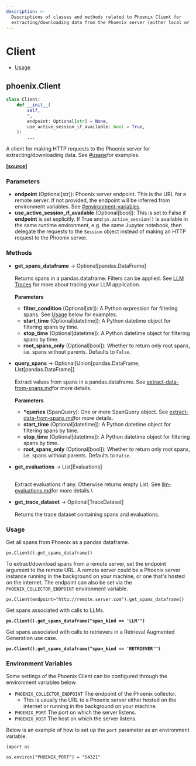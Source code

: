 ```yaml
---
description: >-
  Descriptions of classes and methods related to Phoenix Client for
  extracting/downloading data from the Phoenix server (either local or remote).
---
```


# Client

* [Usage](client.md#usage)

## phoenix.Client

```python
class Client:
    def __init__(
        self,
        *,
        endpoint: Optional[str] = None,
        use_active_session_if_available: bool = True,
    ):
        ...
```

A client for making HTTP requests to the Phoenix server for extracting/downloading data. See [#usage](client.md#usage "mention")for examples.

**\[**[**source**](https://github.com/Arize-ai/phoenix/blob/29800e4ed4a901ad19874ba049638e13d8c67b87/src/phoenix/session/client.py#L22)**]**

### Parameters

* **endpoint** (Optional\[str]): Phoenix server endpoint. This is the URL for a remote server. If not provided, the endpoint will be inferred from environment variables. See [#environment-variables](client.md#environment-variables "mention").
* **use\_active\_session\_if\_available** (Optional\[bool]): This is set to False if **endpoint** is set explicitly. If True and `px.active_session()` is available in the same runtime environment, e.g. the same Jupyter notebook, then delegate the requests to the `Session` object instead of making an HTTP request to the Phoenix server.

### Methods

*   **get\_spans\_dataframe** -> Optional\[pandas.DataFrame]\
    \
    Returns spans in a pandas.dataframe. Filters can be applied. See [LLM Traces](../concepts/llm-traces.md) for more about tracing your LLM application.\
    \
    **Parameters**

    * **filter\_condition** (Optional\[str]): A Python expression for filtering spans. See [Usage](client.md#usage-3) below for examples.
    * **start\_time** (Optional\[datetime]): A Python datetime object for filtering spans by time.
    * **stop\_time** (Optional\[datetime]): A Python datetime object for filtering spans by time.
    * **root\_spans\_only** (Optional\[bool]): Whether to return only root spans, i.e. spans without parents. Defaults to `False`.


*   **query\_spans** -> Optional\[Union\[pandas.DataFrame, List\[pandas.DataFrame]]\
    \
    Extract values from spans in a pandas.dataframe. See [extract-data-from-spans.md](../how-to/extract-data-from-spans.md "mention")for more details.\
    \
    **Parameters**

    * **\*queries** (SpanQuery): One or more SpanQuery object. See [extract-data-from-spans.md](../how-to/extract-data-from-spans.md "mention")for more details.
    * **start\_time** (Optional\[datetime]): A Python datetime object for filtering spans by time.
    * **stop\_time** (Optional\[datetime]): A Python datetime object for filtering spans by time.
    * **root\_spans\_only** (Optional\[bool]): Whether to return only root spans, i.e. spans without parents. Defaults to `False`.


*   **get\_evaluations** -> List\[Evaluations]

    \
    Extract evaluations if any. Otherwise returns empty List. See [llm-evaluations.md](../how-to/define-your-schema/llm-evaluations.md "mention")for more details.\

* **get\_trace\_dataset** -> Optional\[TraceDataset]\
  \
  Returns the trace dataset containing spans and evaluations.

### Usage

Get all spans from Phoenix as a pandas dataframe.

```
px.Client().get_spans_dataframe()
```

To extract/download spans from a remote server, set the endpoint argument to the remote URL. A remote server could be a Phoenix server instance running in the background on your machine, or one that's hosted on the internet. The endpoint can also be set via the `PHOENIX_COLLECTOR_ENDPOINT` environment variable.

```
px.Client(endpoint="http://remote.server.com").get_spans_dataframe()
```

Get spans associated with calls to LLMs.

<pre class="language-python"><code class="lang-python"><strong>px.Client().get_spans_dataframe("span_kind == 'LLM'")
</strong></code></pre>

Get spans associated with calls to retrievers in a Retrieval Augmented Generation use case.

<pre class="language-python"><code class="lang-python"><strong>px.Client().get_spans_dataframe("span_kind == 'RETRIEVER'")
</strong></code></pre>

### Environment Variables

Some settings of the Phoenix Client can be configured through the environment variables below.&#x20;

* `PHOENIX_COLLECTOR_ENDPOINT` The endpoint of the Phoenix collector.
  * This is usually the URL to a Phoenix server either hosted on the internet or running in the background on your machine.
* `PHOENIX_PORT` The port on which the server listens.
* `PHOENIX_HOST` The host on which the server listens.

Below is an example of how to set up the `port` parameter as an environment variable.

```
import os

os.environ["PHOENIX_PORT"] = "54321"
```
